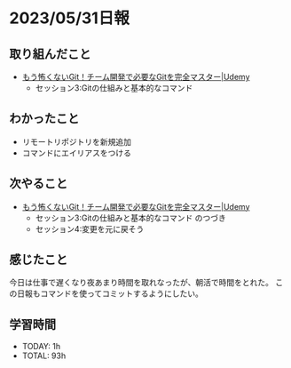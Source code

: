 # 2023/05/31日報
## 取り組んだこと
- [もう怖くないGit！チーム開発で必要なGitを完全マスター|Udemy](https://www.udemy.com/course/unscared_git/learn/lecture/6680192)
  - セッション3:Gitの仕組みと基本的なコマンド
## わかったこと
- リモートリポジトリを新規追加
- コマンドにエイリアスをつける
## 次やること
- [もう怖くないGit！チーム開発で必要なGitを完全マスター|Udemy](https://www.udemy.com/course/unscared_git/learn/lecture/6680192)
  - セッション3:Gitの仕組みと基本的なコマンド のつづき
  - セッション4:変更を元に戻そう
## 感じたこと
今日は仕事で遅くなり夜あまり時間を取れなったが、朝活で時間をとれた。
この日報もコマンドを使ってコミットするようにしたい。
## 学習時間
- TODAY: 1h
- TOTAL: 93h

